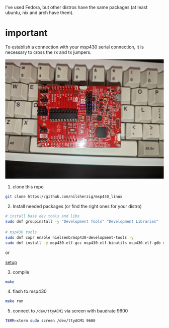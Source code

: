 I've used Fedora, but other distros have the same packages (at least ubuntu, nix and arch have them).

# important 

To establish a connection with your msp430 serial connection, it is necessary to cross the rx and tx jumpers.

![jumper](./jumper.png)

1) clone this repo

```bash 
git clone https://github.com/nilsherzig/msp430_linux
```

2) Install needed packages (or find the right ones for your distro)

```bash
# install base dev tools and libs
sudo dnf groupinstall -y "Development Tools" "Development Libraries"

# msp430 tools
sudo dnf copr enable nielsenb/msp430-development-tools -y
sudo dnf install -y msp430-elf-gcc msp430-elf-binutils msp430-elf-gdb mspds msp430flasher msp430-gcc-support-files dos2unix libusb readline mspdebug
```

or

[setup](./setup.sh)

3) compile

```bash
make
```

4) flash to msp430

```bash
make run
```


5) connect to `/dev/ttyACM1` via screen with baudrate 9600

```bash
TERM=xterm sudo screen /dev/ttyACM1 9600
```
